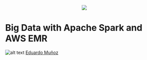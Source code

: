 <p align="center"> 
<img src="https://github.com/emunozlorenzo/MasterDataScience/blob/master/img/image2.png">
</p>

# Big Data with Apache Spark and AWS EMR 

![alt text](https://github.com/emunozlorenzo/MasterDataScience/blob/master/img/icon2.png "Logo Title Text 1") [Eduardo Muñoz](https://www.linkedin.com/in/eduardo-mu%C3%B1oz-lorenzo-14144a144/)



